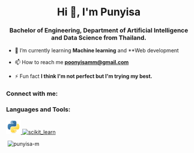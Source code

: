<h1 align="center">Hi 👋, I'm Punyisa</h1>
<h3 align="center">Bachelor of Engineering, Department of Artificial Intelligence and Data Science from Thailand.</h3>

- 🌱 I’m currently learning **Machine learning** and **Web development 

- 📫 How to reach me **poonyisamm@gmail.com**

- ⚡ Fun fact **I think I'm not perfect but I'm trying my best.**

<h3 align="left">Connect with me:</h3>
<p align="left">
</p>

<h3 align="left">Languages and Tools:</h3>
<p align="left"> <a href="https://www.python.org" target="_blank" rel="noreferrer"> <img src="https://raw.githubusercontent.com/devicons/devicon/master/icons/python/python-original.svg" alt="python" width="40" height="40"/> </a> <a href="https://scikit-learn.org/" target="_blank" rel="noreferrer"> <img src="https://upload.wikimedia.org/wikipedia/commons/0/05/Scikit_learn_logo_small.svg" alt="scikit_learn" width="40" height="40"/> </a> </p>

<p>&nbsp;<img align="center" src="https://github-readme-stats.vercel.app/api?username=punyisa-m&show_icons=true&locale=en" alt="punyisa-m" /></p>
